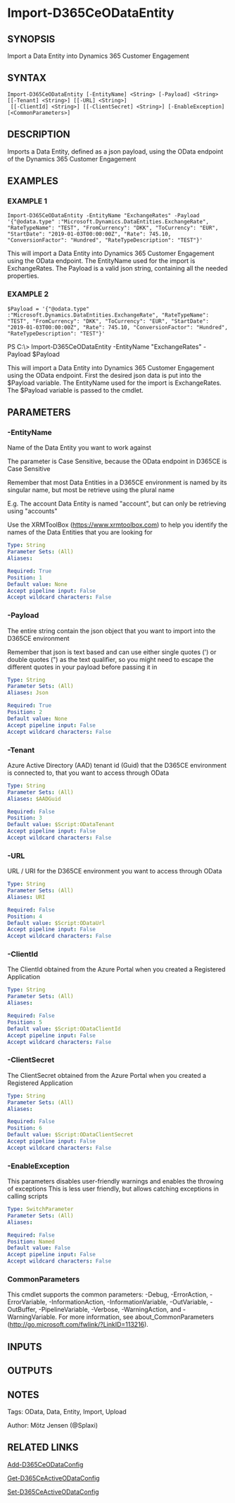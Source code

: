 ﻿---
external help file: d365ce.integrations-help.xml
Module Name: d365ce.integrations
online version:
schema: 2.0.0
---

# Import-D365CeODataEntity

## SYNOPSIS
Import a Data Entity into Dynamics 365 Customer Engagement

## SYNTAX

```
Import-D365CeODataEntity [-EntityName] <String> [-Payload] <String> [[-Tenant] <String>] [[-URL] <String>]
 [[-ClientId] <String>] [[-ClientSecret] <String>] [-EnableException] [<CommonParameters>]
```

## DESCRIPTION
Imports a Data Entity, defined as a json payload, using the OData endpoint of the Dynamics 365 Customer Engagement

## EXAMPLES

### EXAMPLE 1
```
Import-D365CeODataEntity -EntityName "ExchangeRates" -Payload '{"@odata.type" :"Microsoft.Dynamics.DataEntities.ExchangeRate", "RateTypeName": "TEST", "FromCurrency": "DKK", "ToCurrency": "EUR", "StartDate": "2019-01-03T00:00:00Z", "Rate": 745.10, "ConversionFactor": "Hundred", "RateTypeDescription": "TEST"}'
```

This will import a Data Entity into Dynamics 365 Customer Engagement using the OData endpoint.
The EntityName used for the import is ExchangeRates.
The Payload is a valid json string, containing all the needed properties.

### EXAMPLE 2
```
$Payload = '{"@odata.type" :"Microsoft.Dynamics.DataEntities.ExchangeRate", "RateTypeName": "TEST", "FromCurrency": "DKK", "ToCurrency": "EUR", "StartDate": "2019-01-03T00:00:00Z", "Rate": 745.10, "ConversionFactor": "Hundred", "RateTypeDescription": "TEST"}'
```

PS C:\\\> Import-D365CeODataEntity -EntityName "ExchangeRates" -Payload $Payload

This will import a Data Entity into Dynamics 365 Customer Engagement using the OData endpoint.
First the desired json data is put into the $Payload variable.
The EntityName used for the import is ExchangeRates.
The $Payload variable is passed to the cmdlet.

## PARAMETERS

### -EntityName
Name of the Data Entity you want to work against

The parameter is Case Sensitive, because the OData endpoint in D365CE is Case Sensitive

Remember that most Data Entities in a D365CE environment is named by its singular name, but most be retrieve using the plural name

E.g.
The account Data Entity is named "account", but can only be retrieving using "accounts"

Use the XRMToolBox (https://www.xrmtoolbox.com) to help you identify the names of the Data Entities that you are looking for

```yaml
Type: String
Parameter Sets: (All)
Aliases:

Required: True
Position: 1
Default value: None
Accept pipeline input: False
Accept wildcard characters: False
```

### -Payload
The entire string contain the json object that you want to import into the D365CE environment

Remember that json is text based and can use either single quotes (') or double quotes (") as the text qualifier, so you might need to escape the different quotes in your payload before passing it in

```yaml
Type: String
Parameter Sets: (All)
Aliases: Json

Required: True
Position: 2
Default value: None
Accept pipeline input: False
Accept wildcard characters: False
```

### -Tenant
Azure Active Directory (AAD) tenant id (Guid) that the D365CE environment is connected to, that you want to access through OData

```yaml
Type: String
Parameter Sets: (All)
Aliases: $AADGuid

Required: False
Position: 3
Default value: $Script:ODataTenant
Accept pipeline input: False
Accept wildcard characters: False
```

### -URL
URL / URI for the D365CE environment you want to access through OData

```yaml
Type: String
Parameter Sets: (All)
Aliases: URI

Required: False
Position: 4
Default value: $Script:ODataUrl
Accept pipeline input: False
Accept wildcard characters: False
```

### -ClientId
The ClientId obtained from the Azure Portal when you created a Registered Application

```yaml
Type: String
Parameter Sets: (All)
Aliases:

Required: False
Position: 5
Default value: $Script:ODataClientId
Accept pipeline input: False
Accept wildcard characters: False
```

### -ClientSecret
The ClientSecret obtained from the Azure Portal when you created a Registered Application

```yaml
Type: String
Parameter Sets: (All)
Aliases:

Required: False
Position: 6
Default value: $Script:ODataClientSecret
Accept pipeline input: False
Accept wildcard characters: False
```

### -EnableException
This parameters disables user-friendly warnings and enables the throwing of exceptions
This is less user friendly, but allows catching exceptions in calling scripts

```yaml
Type: SwitchParameter
Parameter Sets: (All)
Aliases:

Required: False
Position: Named
Default value: False
Accept pipeline input: False
Accept wildcard characters: False
```

### CommonParameters
This cmdlet supports the common parameters: -Debug, -ErrorAction, -ErrorVariable, -InformationAction, -InformationVariable, -OutVariable, -OutBuffer, -PipelineVariable, -Verbose, -WarningAction, and -WarningVariable.
For more information, see about_CommonParameters (http://go.microsoft.com/fwlink/?LinkID=113216).

## INPUTS

## OUTPUTS

## NOTES
Tags: OData, Data, Entity, Import, Upload

Author: Mötz Jensen (@Splaxi)

## RELATED LINKS

[Add-D365CeODataConfig]()

[Get-D365CeActiveODataConfig]()

[Set-D365CeActiveODataConfig]()

